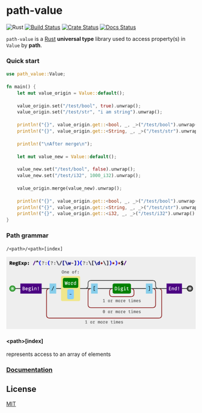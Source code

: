 # path-value

![Rust](https://img.shields.io/badge/rust-stable-brightgreen.svg)
[![Build Status](https://github.com/hosunrise/path-value/workflows/CI/badge.svg)](https://github.com/hosunrise/path-value/actions?query=workflow%3ACI+)
[![Crate Status](https://img.shields.io/crates/v/path-value.svg)](https://crates.io/crates/path-value)
[![Docs Status](https://docs.rs/path-value/badge.svg)](https://docs.rs/crate/path-value/)

`path-value` is a [Rust](https://www.rust-lang.org) **universal type** library used to access property(s) in `Value` by **path**.

### Quick start

``` Rust
use path_value::Value;

fn main() {
    let mut value_origin = Value::default();

    value_origin.set("/test/bool", true).unwrap();
    value_origin.set("/test/str", "i am string").unwrap();

    println!("{}", value_origin.get::<bool, _, _>("/test/bool").unwrap().unwrap());
    println!("{}", value_origin.get::<String, _, _>("/test/str").unwrap().unwrap());

    println!("\nAfter merge\n");

    let mut value_new = Value::default();

    value_new.set("/test/bool", false).unwrap();
    value_new.set("/test/i32", 1000_i32).unwrap();

    value_origin.merge(value_new).unwrap();

    println!("{}", value_origin.get::<bool, _, _>("/test/bool").unwrap().unwrap());
    println!("{}", value_origin.get::<String, _, _>("/test/str").unwrap().unwrap());
    println!("{}", value_origin.get::<i32, _, _>("/test/i32").unwrap().unwrap());
}
```

### Path grammar

```
/<path>/<path>[index]
```

![Path Grammar](assets/path-grammar-by-reg.png)

#### \<path\>\[index\]

represents access to an array of elements

### [Documentation](https://docs.rs/path-value)

## License

[MIT](LICENSE)

